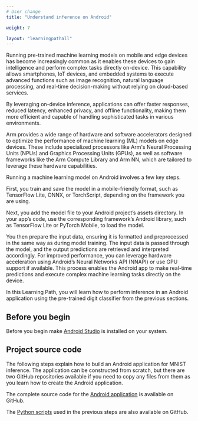 ```yaml
---
# User change
title: "Understand inference on Android"

weight: 7

layout: "learningpathall"
---
```


Running pre-trained machine learning models on mobile and edge devices has become increasingly common as it enables these devices to gain intelligence and perform complex tasks directly on-device. This capability allows smartphones, IoT devices, and embedded systems to execute advanced functions such as image recognition, natural language processing, and real-time decision-making without relying on cloud-based services. 

By leveraging on-device inference, applications can offer faster responses, reduced latency, enhanced privacy, and offline functionality, making them more efficient and capable of handling sophisticated tasks in various environments.

Arm provides a wide range of hardware and software accelerators designed to optimize the performance of machine learning (ML) models on edge devices. These include specialized processors like Arm's Neural Processing Units (NPUs) and Graphics Processing Units (GPUs), as well as software frameworks like the Arm Compute Library and Arm NN, which are tailored to leverage these hardware capabilities. 

Running a machine learning model on Android involves a few key steps. 

First, you train and save the model in a mobile-friendly format, such as TensorFlow Lite, ONNX, or TorchScript, depending on the framework you are using. 

Next, you add the model file to your Android project’s assets directory. In your app’s code, use the corresponding framework’s Android library, such as TensorFlow Lite or PyTorch Mobile, to load the model. 

You then prepare the input data, ensuring it is formatted and preprocessed in the same way as during model training. The input data is passed through the model, and the output predictions are retrieved and interpreted accordingly. For improved performance, you can leverage hardware acceleration using Android’s Neural Networks API (NNAPI) or use GPU support if available. This process enables the Android app to make real-time predictions and execute complex machine learning tasks directly on the device.

In this Learning Path, you will learn how to perform inference in an Android application using the pre-trained digit classifier from the previous sections. 

## Before you begin

Before you begin make [Android Studio](https://developer.android.com/studio/install) is installed on your system.

## Project source code

The following steps explain how to build an Android application for MNIST inference. The application can be constructed from scratch, but there are two GitHub repositories available if you need to copy any files from them as you learn how to create the Android application. 

The complete source code for the [Android application](https://github.com/dawidborycki/Arm.PyTorch.MNIST.Inference.git) is available on GitHub. 

The [Python scripts](https://github.com/dawidborycki/Arm.PyTorch.MNIST.Inference.Python.git) used in the previous steps are also available on GitHub.
